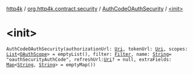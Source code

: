 [http4k](../../index.md) / [org.http4k.contract.security](../index.md) / [AuthCodeOAuthSecurity](index.md) / [&lt;init&gt;](./-init-.md)

# &lt;init&gt;

`AuthCodeOAuthSecurity(authorizationUrl: `[`Uri`](../../org.http4k.core/-uri/index.md)`, tokenUrl: `[`Uri`](../../org.http4k.core/-uri/index.md)`, scopes: `[`List`](https://kotlinlang.org/api/latest/jvm/stdlib/kotlin.collections/-list/index.html)`<`[`OAuthScope`](../-o-auth-scope/index.md)`> = emptyList(), filter: `[`Filter`](../../org.http4k.core/-filter/index.md)`, name: `[`String`](https://kotlinlang.org/api/latest/jvm/stdlib/kotlin/-string/index.html)` = "oauthSecurityAuthCode", refreshUrl: `[`Uri`](../../org.http4k.core/-uri/index.md)`? = null, extraFields: `[`Map`](https://kotlinlang.org/api/latest/jvm/stdlib/kotlin.collections/-map/index.html)`<`[`String`](https://kotlinlang.org/api/latest/jvm/stdlib/kotlin/-string/index.html)`, `[`String`](https://kotlinlang.org/api/latest/jvm/stdlib/kotlin/-string/index.html)`> = emptyMap())`